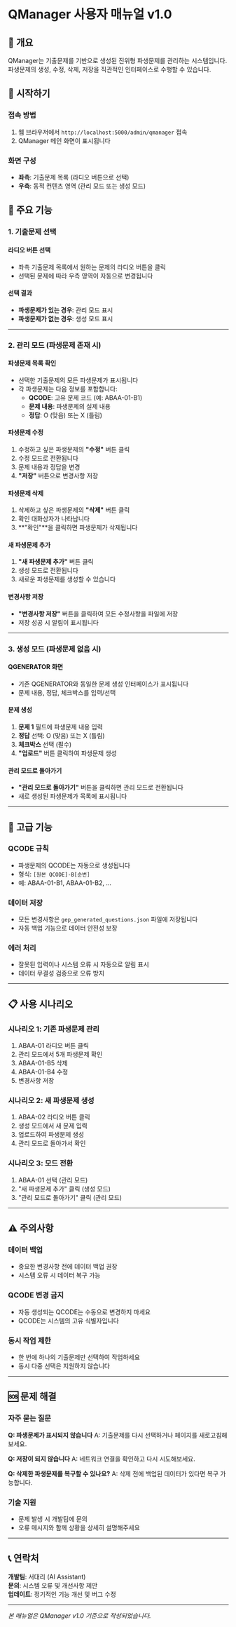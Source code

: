 # QManager 사용자 매뉴얼 v1.0

## 📖 개요

QManager는 기출문제를 기반으로 생성된 진위형 파생문제를 관리하는 시스템입니다. 파생문제의 생성, 수정, 삭제, 저장을 직관적인 인터페이스로 수행할 수 있습니다.

## 🚀 시작하기

### **접속 방법**
1. 웹 브라우저에서 `http://localhost:5000/admin/qmanager` 접속
2. QManager 메인 화면이 표시됩니다

### **화면 구성**
- **좌측**: 기출문제 목록 (라디오 버튼으로 선택)
- **우측**: 동적 컨텐츠 영역 (관리 모드 또는 생성 모드)

## 🎯 주요 기능

### **1. 기출문제 선택**

#### **라디오 버튼 선택**
- 좌측 기출문제 목록에서 원하는 문제의 라디오 버튼을 클릭
- 선택된 문제에 따라 우측 영역이 자동으로 변경됩니다

#### **선택 결과**
- **파생문제가 있는 경우**: 관리 모드 표시
- **파생문제가 없는 경우**: 생성 모드 표시

---

### **2. 관리 모드 (파생문제 존재 시)**

#### **파생문제 목록 확인**
- 선택한 기출문제의 모든 파생문제가 표시됩니다
- 각 파생문제는 다음 정보를 포함합니다:
  - **QCODE**: 고유 문제 코드 (예: ABAA-01-B1)
  - **문제 내용**: 파생문제의 실제 내용
  - **정답**: O (맞음) 또는 X (틀림)

#### **파생문제 수정**
1. 수정하고 싶은 파생문제의 **"수정"** 버튼 클릭
2. 수정 모드로 전환됩니다
3. 문제 내용과 정답을 변경
4. **"저장"** 버튼으로 변경사항 저장

#### **파생문제 삭제**
1. 삭제하고 싶은 파생문제의 **"삭제"** 버튼 클릭
2. 확인 대화상자가 나타납니다
3. **"확인"**을 클릭하면 파생문제가 삭제됩니다

#### **새 파생문제 추가**
1. **"새 파생문제 추가"** 버튼 클릭
2. 생성 모드로 전환됩니다
3. 새로운 파생문제를 생성할 수 있습니다

#### **변경사항 저장**
- **"변경사항 저장"** 버튼을 클릭하여 모든 수정사항을 파일에 저장
- 저장 성공 시 알림이 표시됩니다

---

### **3. 생성 모드 (파생문제 없음 시)**

#### **QGENERATOR 화면**
- 기존 QGENERATOR와 동일한 문제 생성 인터페이스가 표시됩니다
- 문제 내용, 정답, 체크박스를 입력/선택

#### **문제 생성**
1. **문제 1** 필드에 파생문제 내용 입력
2. **정답** 선택: O (맞음) 또는 X (틀림)
3. **체크박스** 선택 (필수)
4. **"업로드"** 버튼 클릭하여 파생문제 생성

#### **관리 모드로 돌아가기**
- **"관리 모드로 돌아가기"** 버튼을 클릭하면 관리 모드로 전환됩니다
- 새로 생성된 파생문제가 목록에 표시됩니다

---

## 🔧 고급 기능

### **QCODE 규칙**
- 파생문제의 QCODE는 자동으로 생성됩니다
- 형식: `[원본 QCODE]-B[순번]`
- 예: ABAA-01-B1, ABAA-01-B2, ...

### **데이터 저장**
- 모든 변경사항은 `gep_generated_questions.json` 파일에 저장됩니다
- 자동 백업 기능으로 데이터 안전성 보장

### **에러 처리**
- 잘못된 입력이나 시스템 오류 시 자동으로 알림 표시
- 데이터 무결성 검증으로 오류 방지

---

## 📋 사용 시나리오

### **시나리오 1: 기존 파생문제 관리**
1. ABAA-01 라디오 버튼 클릭
2. 관리 모드에서 5개 파생문제 확인
3. ABAA-01-B5 삭제
4. ABAA-01-B4 수정
5. 변경사항 저장

### **시나리오 2: 새 파생문제 생성**
1. ABAA-02 라디오 버튼 클릭
2. 생성 모드에서 새 문제 입력
3. 업로드하여 파생문제 생성
4. 관리 모드로 돌아가서 확인

### **시나리오 3: 모드 전환**
1. ABAA-01 선택 (관리 모드)
2. "새 파생문제 추가" 클릭 (생성 모드)
3. "관리 모드로 돌아가기" 클릭 (관리 모드)

---

## ⚠️ 주의사항

### **데이터 백업**
- 중요한 변경사항 전에 데이터 백업 권장
- 시스템 오류 시 데이터 복구 가능

### **QCODE 변경 금지**
- 자동 생성되는 QCODE는 수동으로 변경하지 마세요
- QCODE는 시스템의 고유 식별자입니다

### **동시 작업 제한**
- 한 번에 하나의 기출문제만 선택하여 작업하세요
- 동시 다중 선택은 지원하지 않습니다

---

## 🆘 문제 해결

### **자주 묻는 질문**

**Q: 파생문제가 표시되지 않습니다**
A: 기출문제를 다시 선택하거나 페이지를 새로고침해보세요.

**Q: 저장이 되지 않습니다**
A: 네트워크 연결을 확인하고 다시 시도해보세요.

**Q: 삭제한 파생문제를 복구할 수 있나요?**
A: 삭제 전에 백업된 데이터가 있다면 복구 가능합니다.

### **기술 지원**
- 문제 발생 시 개발팀에 문의
- 오류 메시지와 함께 상황을 상세히 설명해주세요

---

## 📞 연락처

**개발팀**: 서대리 (AI Assistant)  
**문의**: 시스템 오류 및 개선사항 제안  
**업데이트**: 정기적인 기능 개선 및 버그 수정

---

*본 매뉴얼은 QManager v1.0 기준으로 작성되었습니다.*
